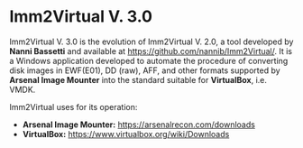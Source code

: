 # Imm2Virtual V. 3.0

Imm2Virtual V. 3.0 is the evolution of Imm2Virtual V. 2.0, a tool developed by **Nanni Bassetti** and available at https://github.com/nannib/Imm2Virtual/.
It is a Windows application developed to automate the procedure of converting disk images in EWF(E01), DD (raw), AFF, and other formats supported by **Arsenal Image Mounter** into the standard suitable for **VirtualBox**, i.e. VMDK.

Imm2Virtual uses for its operation:

 - **Arsenal Image Mounter:** https://arsenalrecon.com/downloads 
 - **VirtualBox:**    https://www.virtualbox.org/wiki/Downloads
